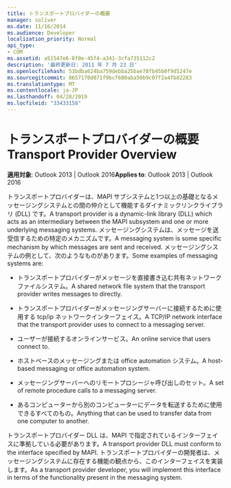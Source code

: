 ```yaml
---
title: トランスポートプロバイダーの概要
manager: soliver
ms.date: 11/16/2014
ms.audience: Developer
localization_priority: Normal
api_type:
- COM
ms.assetid: a51547e6-8f0e-45f4-a341-3cfa735112c2
description: '最終更新日: 2011 年 7 月 23 日'
ms.openlocfilehash: 53bdba624ba759debba25bae78fb45b0f9d5247e
ms.sourcegitcommit: 8657170d071f9bcf680aba50b9c07f2a4fb82283
ms.translationtype: MT
ms.contentlocale: ja-JP
ms.lasthandoff: 04/28/2019
ms.locfileid: "33433158"
---
```

# <a name="transport-provider-overview"></a><span data-ttu-id="4a1ce-103">トランスポートプロバイダーの概要</span><span class="sxs-lookup"><span data-stu-id="4a1ce-103">Transport Provider Overview</span></span>

  
  
<span data-ttu-id="4a1ce-104">**適用対象**: Outlook 2013 | Outlook 2016</span><span class="sxs-lookup"><span data-stu-id="4a1ce-104">**Applies to**: Outlook 2013 | Outlook 2016</span></span> 
  
<span data-ttu-id="4a1ce-105">トランスポートプロバイダーは、MAPI サブシステムと1つ以上の基礎となるメッセージングシステムとの間の仲介として機能するダイナミックリンクライブラリ (DLL) です。</span><span class="sxs-lookup"><span data-stu-id="4a1ce-105">A transport provider is a dynamic-link library (DLL) which acts as an intermediary between the MAPI subsystem and one or more underlying messaging systems.</span></span> <span data-ttu-id="4a1ce-106">メッセージングシステムは、メッセージを送受信するための特定のメカニズムです。</span><span class="sxs-lookup"><span data-stu-id="4a1ce-106">A messaging system is some specific mechanism by which messages are sent and received.</span></span> <span data-ttu-id="4a1ce-107">メッセージングシステムの例として、次のようなものがあります。</span><span class="sxs-lookup"><span data-stu-id="4a1ce-107">Some examples of messaging systems are:</span></span>
  
- <span data-ttu-id="4a1ce-108">トランスポートプロバイダーがメッセージを直接書き込む共有ネットワークファイルシステム。</span><span class="sxs-lookup"><span data-stu-id="4a1ce-108">A shared network file system that the transport provider writes messages to directly.</span></span>
    
- <span data-ttu-id="4a1ce-109">トランスポートプロバイダーがメッセージングサーバーに接続するために使用する tcp/ip ネットワークインターフェイス。</span><span class="sxs-lookup"><span data-stu-id="4a1ce-109">A TCP/IP network interface that the transport provider uses to connect to a messaging server.</span></span>
    
- <span data-ttu-id="4a1ce-110">ユーザーが接続するオンラインサービス。</span><span class="sxs-lookup"><span data-stu-id="4a1ce-110">An online service that users connect to.</span></span>
    
- <span data-ttu-id="4a1ce-111">ホストベースのメッセージングまたは office automation システム。</span><span class="sxs-lookup"><span data-stu-id="4a1ce-111">A host-based messaging or office automation system.</span></span>
    
- <span data-ttu-id="4a1ce-112">メッセージングサーバーへのリモートプロシージャ呼び出しのセット。</span><span class="sxs-lookup"><span data-stu-id="4a1ce-112">A set of remote procedure calls to a messaging server.</span></span>
    
- <span data-ttu-id="4a1ce-113">あるコンピューターから別のコンピューターにデータを転送するために使用できるすべてのもの。</span><span class="sxs-lookup"><span data-stu-id="4a1ce-113">Anything that can be used to transfer data from one computer to another.</span></span>
    
<span data-ttu-id="4a1ce-114">トランスポートプロバイダー DLL は、MAPI で指定されているインターフェイスに準拠している必要があります。</span><span class="sxs-lookup"><span data-stu-id="4a1ce-114">A transport provider DLL must conform to the interface specified by MAPI.</span></span> <span data-ttu-id="4a1ce-115">トランスポートプロバイダーの開発者は、メッセージングシステムに存在する機能の観点から、このインターフェイスを実装します。</span><span class="sxs-lookup"><span data-stu-id="4a1ce-115">As a transport provider developer, you will implement this interface in terms of the functionality present in the messaging system.</span></span>
  

